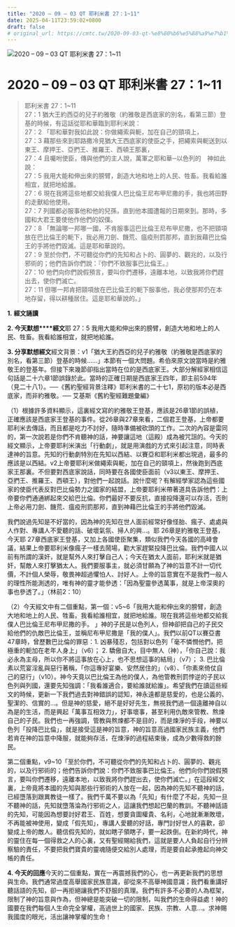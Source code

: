 ```yaml
---
title: "2020 – 09 – 03 QT 耶利米書 27：1~11"
date: 2025-04-11T23:59:02+0800
draft: false
# original_url: https://cmtc.tw/2020-09-03-qt-%e8%80%b6%e5%88%a9%e7%b1%b3%e6%9b%b8-27%ef%bc%9a111
---
```


![2020 – 09 – 03 QT 耶利米書 27：1~11](/images/qt.jpg   "2020 – 09 – 03 QT 耶利米書 27：1~11")

# 2020 – 09 – 03 QT 耶利米書 27：1~11

> 耶利米書 27：1~11  
> 27：1 猶大王約西亞的兒子約雅敬（約雅敬是西底家的別名，看第三節）登基的時候，有這話從耶和華臨到耶利米說：  
> 27：2 「耶和華對我如此說：你做繩索與軛，加在自己的頸項上，  
> 27：3 藉那些來到耶路撒冷見猶大王西底家的使臣之手，把繩索與軛送到以東王、摩押王、亞捫王、推羅王、西頓王那裏，  
> 27：4 且囑咐使臣，傳與他們的主人說，萬軍之耶和華─以色列的　神如此說：  
> 27：5 我用大能和伸出來的膀臂，創造大地和地上的人民、牲畜。我看給誰相宜，就把地給誰。  
> 27：6 現在我將這些地都交給我僕人巴比倫王尼布甲尼撒的手，我也將田野的走獸給他使用。  
> 27：7 列國都必服事他和他的兒孫，直到他本國遭報的日期來到。那時，多國和大君王要使他作他們的奴僕。  
> 27：8 「無論哪一邦哪一國，不肯服事這巴比倫王尼布甲尼撒，也不把頸項放在巴比倫王的軛下，我必用刀劍、饑荒、瘟疫刑罰那邦，直到我藉巴比倫王的手將他們毀滅。這是耶和華說的。  
> 27：9 至於你們，不可聽從你們的先知和占卜的、圓夢的、觀兆的，以及行邪術的；他們告訴你們說：『你們不致服事巴比倫王。』  
> 27：10 他們向你們說假預言，要叫你們遷移，遠離本地，以致我將你們趕出去，使你們滅亡。  
> 27：11 但哪一邦肯把頸項放在巴比倫王的軛下服事他，我必使那邦仍在本地存留，得以耕種居住。這是耶和華說的。」

**1.** **經文誦讀**

**2. 今天默想****經文**耶 27：5 我用大能和伸出來的膀臂，創造大地和地上的人民、牲畜。我看給誰相宜，就把地給誰。

**3. 分享默想經文**經文背景：v1「猶大王約西亞的兒子約雅敬（約雅敬是西底家的別名，看第三節）登基的時候……」本節有一個大問題。希伯來原文說當時是約雅敬王的登基年。但接下來幾節卻指出當時在位的是西底家王。大部分解經家相信這句話是二十六章1節誤錄於此。當時的正確日期是西底家王四年，即主前594年（見二十八1）。──《舊約聖經背景注釋》耶利米書的二十七1，原初的版本必是西底家，而非約雅敬。── 艾基斯《舊約聖經難題彙編》

（1）根據許多資料顯示，這裏經文寫的約雅敬王登基，應該是26章1節的誤植，正確應該是西底家王登基的事件。從26章與27章來看，二個君王登基，上帝都要耶利米去傳話，而且都是吃力不討好，隨時準備被砍頭的工作。二次的內容是雷同的，第一次說若是你們不肯聽神的話，神要讓這地（這殿）成為被咒詛的。今天的經文顯示，上帝要耶利米演出「行動劇」，就是用演戲的方式來引起注意，同時表達神的旨意。先知的行動劇特別在先知以西結、以賽亞和耶利米都出現過，最多的應該是以西結。v2上帝要耶利米做繩索與軛，加在自己的頸項上，然後跑到西底家王那裏。不但要對西底家說話，同時要在各國使臣面前（v3以東王、摩押王、亞捫王、推羅王、西頓王），對他們一起說話。說什麼呢？有解經學家認為這些國家的使臣代表反對巴比倫勢力之國家的結盟，上帝要耶利米帶著道具告訴他們：上帝要你們通通綁起來交給巴比倫。你們最好不要反抗，直接投降還可以存活，否則上帝必用刀劍、饑荒、瘟疫刑罰那邦，直到神藉巴比倫王的手將他們毀滅。

我們說過先知是不好當的，因為神的先知在世人面前經常好像怪胎、瘋子、處處與人作對、專講人不愛聽的話、破壞氣氛、掃人的興…。耶 26章是約雅敬王登基，今天耶 27章西底家王登基，又加上各國使臣聚集，類似我們今天各國的高峰會議，結果上帝要耶利米像瘋子一樣去鬧場，勸大家趕緊投降巴比倫。我們中國人以前有所謂的漢奸，就是幫外人來打擊自己人；今天在猶太人面前，耶利米就是猶奸，幫敵人來打擊猶太人。我們要服事主，就必須甘願為了神的旨意不計一切代價，不計個人榮辱，敬畏神超過懼怕人、討好人。上帝的旨意實在不是我們一般人的理性所能測透的，唯有神的靈才能參透：「因為聖靈參透萬事，就是上帝深奧的事也參透了。」（林前2：10）

（2）今天經文中有二個重點，第一個：v5~6「我用大能和伸出來的膀臂，創造大地和地上的人民、牲畜。我看給誰相宜，就把地給誰。現在我將這些地都交給我僕人巴比倫王尼布甲尼撒的手。 」神的子民是以色列人，但神卻把自己的子民交給他們的仇敵巴比倫王，並稱尼布甲尼撒是「我的僕人」。我們以前QT以賽亞書47章時，曾歷數巴比倫的罪惡：1. 凶暴殘忍，包括對以色列「毫不憐憫他們，把極重的軛加在老年人身上」（v6）； 2. 驕傲自大，目中無人（神），「你自己說：我必永為主母，所以你不將這事放在心上，也不思想這事的結局」（v7）； 3. 巴比倫素以荒宴淫亂與惡行著稱，「你這專好宴樂、安然居住的」（v8）、「你素來倚仗自己的惡行」（v10）。神今天竟以巴比倫王為他的僕人，為他管教刑罰悖逆的子民以色列與列國，還要先知強調：「我看誰適合，要給誰就給誰」。希望我們在讀這些經文的時候，更新一下我們過去對神錯誤的認知，神永遠都是慈愛的，也是公義的、聖潔的、信實的…。但是神的慈愛，絕不是好好先生，無視我們過一個遠離神自以為是的生活，而是興起「萬事互相效力」，好事壞事，甚至利用仇敵來管教、熬煉自己的子民。我們也一再強調，管教與熬煉都不是目的，而是煉淨的手段，神要以色列「投降巴比倫」，就是接受這是神的旨意，神的旨意高過國家民族主義，他們若肯在神的旨意中降服，就能夠存活，在煉淨的過程結束後，成為少數得救的餘民。

第二個重點，v9~10「至於你們，不可聽從你們的先知和占卜的、圓夢的、觀兆的，以及行邪術的；他們告訴你們說：你們不致服事巴比倫王。他們向你們說假預言，要叫你們遷移，遠離本地，以致我將你們趕出去，使你們滅亡。」在這段經文裏，上帝竟將本國的先知與那些行邪術的人放在一起，因為神的先知不聽神的話，已經墮落到跟異教徒一樣了。我們千萬不要以為「先知」有什麼了不起，先知一旦不聽神的話，先知就墮落淪為行邪術之人，這讓我們想起巴蘭的教訓。不聽神話語的先知，可能因為想要討好君王、百姓，想要貪圖權貴、名利，心地就漸漸敗壞，不再能被神使用，變成「假先知」，專講人愛聽的好話，專門討好世人的喜歡，卻變成上帝的敵人。聽信假先知的，就如瞎子領瞎子，要一起跌倒。在新約時代，神的靈住在每一個得救之人的心裏，又有聖經賜給我們，這就是要人人負起自行分辨察驗的責任，不要把我們寶貴的靈魂隨便交給別人處理，而是要自起承擔起向神交帳的責任。

**4. 今天的回應**今天的二個重點，實在一再震撼我們的心，也一再更新我們的思想與生命。我們通常過度高舉國家民族意識，卻從來不高舉神國意識；我們看重講好聽話語的先知，卻一再拒絕讓我們不舒服的真理。我們有許多不必要的人為框架，限制了神的旨意與作為，但神總是能突破一切的限制，叫我們的生命得益處！神的國要在我們每個人生命完全掌權，高過世上的國家、民族、宗教、人意…。求神賜我國度的眼光，活出讓神掌權的生命！